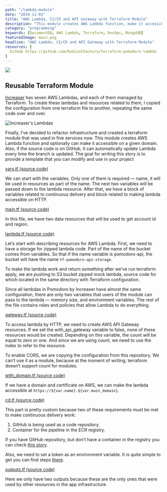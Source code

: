 ```yaml
---
path: "/lambda-module"
date: "2019-11-03"
title: "AWS Lambda, CI/CD and API Gateway with Terraform Module"
description: "This module creates AWS Lambda function, make it accessible on a given domain and provides CI/CD"
category: "programming"
keywords: [DocumentDB, AWS Lambda, Terraform, DevOps, MongoDB]
featuredImage: main.png
headline: "AWS Lambda, CI/CD and API Gateway with Terraform Module"
resources: [
  GitHub https://github.com/RodionChachura/terraform-pomodoro-lambda
]
---
```


![](/main.png)

## Reusable Terraform Module

[Increaser](https://increaser.org/) has seven AWS Lambdas, and each of them managed by Terraform. To create these lambdas and resources related to them, I copied the configuration from one terraform file to another, repeating the same code over and over.

![Increaser's Lambdas](/list.png)

Finally, I’ve decided to refactor infrastructure and created a terraform module that was used in five services now. This module creates AWS Lambda function and optionally can make it accessible on a given domain. Also, if the source code is on GitHub, it can automatically update Lambda every time the branch is updated. The goal for writing this story is to provide a template that you can modify and use in your project

[vars.tf (source code)](https://github.com/RodionChachura/terraform-pomodoro-lambda/blob/master/vars.tf)

We can start with the variables. Only one of them is required — name, it will be used in resources as part of the name. The next two variables will be passed down to the lambda resource. After that, we have a block of variables related to continuous delivery and block related to making lambda accessible on HTTP.

[main.tf (source code)](https://github.com/RodionChachura/terraform-pomodoro-lambda/blob/master/main.tf)

In this file, we have two data resources that will be used to get account id and region.

[lambda.tf (source code)](https://github.com/RodionChachura/terraform-pomodoro-lambda/blob/master/lambda.tf)

Let’s start with describing resources for AWS Lambda. First, we need to have a storage for zipped lambda code. Part of the name of the bucket comes from variables. So that if the name variable is pomodoro-api, the bucket will have the name `tf-pomodoro-api-storage`.

To make the lambda work and return something after we’ve run terraform apply, we are pushing to S3 bucket zipped mock lambda, source code for which located in the same directory with Terraform configuration.

Since all lambdas in Pomodoro by Increaser have almost the same configuration, there are only two variables that users of the module can pass to the lambda — memory size, and environment variables. The rest of the file contains roles and policies that allow Lambda to do everything.

[gateway.tf (source code)](https://github.com/RodionChachura/terraform-pomodoro-lambda/blob/master/gateway.tf)

To access lambda by HTTP, we need to create AWS API Gateway resources. If we set the with_api_gateway variable to false, none of these resources would be created. Depending on this variable, the count will be equal to zero or one. And since we are using count, we need to use the index to refer to the resource.

To enable CORS, we are copying the configuration from this repository. We can’t use it as a module, because at the moment of writing, terraform doesn’t support count for modules.

[with_domain.tf (source code)](https://medium.com/@geekrodion/aws-lambda-ci-cd-and-api-gateway-with-terraform-module-18d92162f33)

If we have a domain and certificate on AWS, we can make the lambda accessible at `https://${var.name}.${var.main_domain}`.

[cd.tf (source code)](https://github.com/RodionChachura/terraform-pomodoro-lambda/blob/master/cd.tf)

This part is pretty custom because two of these requirements must be met to make continuous delivery work:
1. GitHub is being used as a code repository.
2. Container for the pipeline in the ECR registry.

If you have GitHub repository, but don’t have a container in the registry you can check [this story](https://medium.com/@geekrodion/deploying-spa-on-aws-with-terraform-codepipeline-6290529c24dfs).

Also, we need to set a token as an environment variable. It is quite simple to get you can find steps [there](https://docs.github.com/en/free-pro-team@latest/github/authenticating-to-github/creating-a-personal-access-token).

[outputs.tf (source code)](https://github.com/RodionChachura/terraform-pomodoro-lambda/blob/master/outputs.tf)

Here we only have two outputs because these are the only ones that were used by other resources in the app infrastructure.